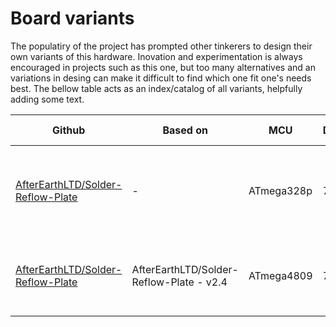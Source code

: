 # Board variants

The populatiry of the project has prompted other tinkerers to design their own variants of this hardware.
Inovation and experimentation is always encouraged in projects such as this one, but too many alternatives and an variations in desing can make it difficult to find which one fit one's needs best.
The bellow table acts as an index/catalog of all variants, helpfully adding some text.

| Github | Based on | MCU | Dimensions | Current Version | Link | Description |
|---|---|---|---|---|---|---|
| [AfterEarthLTD/Solder-Reflow-Plate](https://github.com/AfterEarthLTD/Solder-Reflow-Plate) | - | ATmega328p | 70x50mm | v2.4 | [here](https://github.com/AfterEarthLTD/Solder-Reflow-Plate/tree/main/Board%20Versions/70mm%20by%2050mm%20Ver2.4%20ATmega328p) | The board that started it all, as seen on GreatScott youtube video |
| [AfterEarthLTD/Solder-Reflow-Plate](https://github.com/AfterEarthLTD/Solder-Reflow-Plate) | AfterEarthLTD/Solder-Reflow-Plate - v2.4 | ATmega4809 | 70x50mm | v3.0 | [here](https://github.com/AfterEarthLTD/Solder-Reflow-Plate/tree/main/Board%20Versions/70mm%20by%2050mm%20Ver3.0%20ATmega4809) | Variation for an MCU that is readily available in the market |
